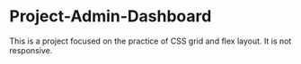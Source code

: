 # Project-Admin-Dashboard
This is a project focused on the practice of CSS grid and flex layout. 
It is not responsive. 
